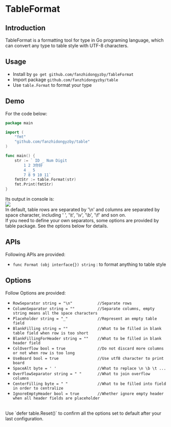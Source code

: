 # TableFormat

## Introduction

TableFormat is a formatting tool for type in Go programing language, which can convert any type to table style with UTF-8 characters.

## Usage

* Install by `go get github.com/fanzhidongyzby/TableFormat`
* Import package `github.com/fanzhidongyzby/table`
* Use `table.Format` to format your type

## Demo

For the code below:
```go
package main

import (
	"fmt"
	"github.com/fanzhidongyzby/table"
)

func main() {
	str := ` ID _ Num Digit
		1 2 3你好
		4 _ 5 
		7 8 9 10 11`
	fmtStr := table.Format(str)
	fmt.Print(fmtStr)
}
```

Its output in console is:<br>
![](https://github.com/fanzhidongyzby/TableFormat/blob/master/image/output.jpg)<br>
In default, table rows are separated by '\n' and columns are separated by space character, including ' ', '\t', '\v', '\b', '\f' and son on.<br>
If you need to define your own separators, some options are provided by table package. See the options below for details.<br>

## APIs

Following APIs are provided:<br>
* `func Format (obj interface{}) string` : to format anything to table style<br>

## Options

Follow Options are provided:<br>
* `RowSeparator string = "\n"           //Separate rows`
* `ColumnSeparator string = ""          //Separate columns, empty string means all the space characters`
* `Placeholder string = "_"             //Represent an empty table field`
* `BlankFilling string = ""             //What to be filled in blank table field when row is too short`
* `BlankFillingForHeader string = ""    //What to be filled in blank header field`
* `ColOverflow bool = true              //Do not discard more columns or not when row is too long`
* `UseBoard bool = true                 //Use utf8 character to print board`
* `SpaceAlt byte = ' '                  //What to replace \n \b \t ...`
* `OverFlowSeparator string = " "       //What to join overflow columns`
* `CenterFilling byte = " "             //What to be filled into field in order to centralize`
* `IgnoreEmptyHeader bool = true		//Whether ignore empty header when all header fields are placeholder`
<br>
Use `defer table.Reset()` to confirm all the options set to default after your last configuration.
